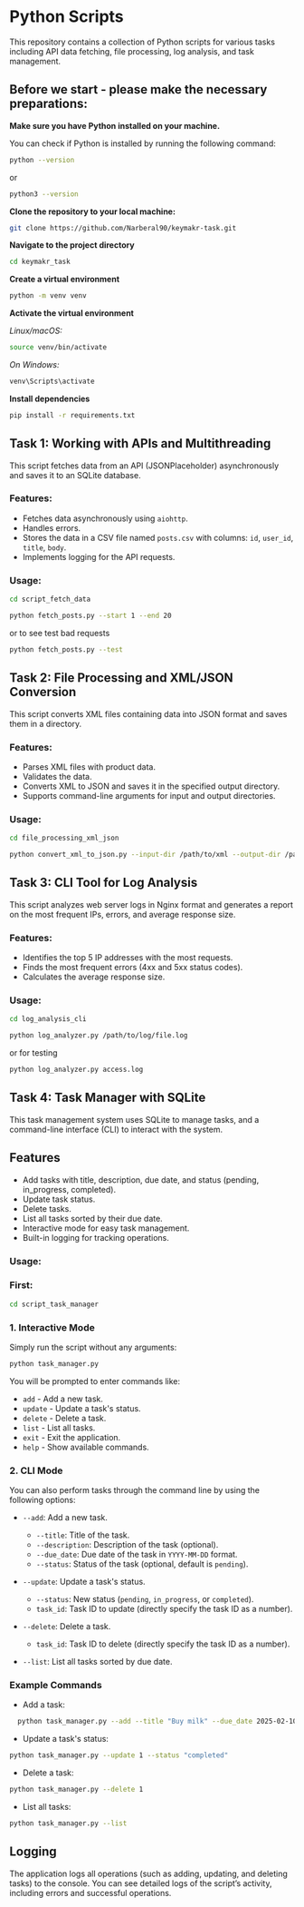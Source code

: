 
# Python Scripts

This repository contains a collection of Python scripts for various tasks including API data fetching, file processing, log analysis, and task management.

## Before we start - please make the necessary preparations:
**Make sure you have Python installed on your machine.**

You can check if Python is installed by running the following command:
```bash
python --version
```
or
```bash
python3 --version
```

**Clone the repository to your local machine:**

```bash
git clone https://github.com/Narberal90/keymakr-task.git   
```
**Navigate to the project directory**
```bash
cd keymakr_task
```

**Create a virtual environment**
```bash
python -m venv venv
```

**Activate the virtual environment**

*Linux/macOS:*
```bash
source venv/bin/activate
```

*On Windows:*
```bash
venv\Scripts\activate
```

**Install dependencies**
```bash
pip install -r requirements.txt
```


## Task 1: Working with APIs and Multithreading

This script fetches data from an API (JSONPlaceholder) asynchronously and saves it to an SQLite database.

### Features:
- Fetches data asynchronously using `aiohttp`.
- Handles errors.
- Stores the data in a CSV file named `posts.csv` with columns: `id`, `user_id`, `title`, `body`.
- Implements logging for the API requests.

### Usage:
```bash
cd script_fetch_data
```

```bash
python fetch_posts.py --start 1 --end 20 
```
or to see test bad requests

```bash
python fetch_posts.py --test
```

## Task 2: File Processing and XML/JSON Conversion

This script converts XML files containing data into JSON format and saves them in a directory.

### Features:
- Parses XML files with product data.
- Validates the data.
- Converts XML to JSON and saves it in the specified output directory.
- Supports command-line arguments for input and output directories.

### Usage:
```bash
cd file_processing_xml_json
```
```bash
python convert_xml_to_json.py --input-dir /path/to/xml --output-dir /path/to/json
```

## Task 3: CLI Tool for Log Analysis

This script analyzes web server logs in Nginx format and generates a report on the most frequent IPs, errors, and average response size.

### Features:
- Identifies the top 5 IP addresses with the most requests.
- Finds the most frequent errors (4xx and 5xx status codes).
- Calculates the average response size.

### Usage:
```bash
cd log_analysis_cli
```

```bash
python log_analyzer.py /path/to/log/file.log
```
or for testing
```bash
python log_analyzer.py access.log
```

## Task 4: Task Manager with SQLite

This task management system uses SQLite to manage tasks, and a command-line interface (CLI) to interact with the system.

## Features

- Add tasks with title, description, due date, and status (pending, in_progress, completed).
- Update task status.
- Delete tasks.
- List all tasks sorted by their due date.
- Interactive mode for easy task management.
- Built-in logging for tracking operations.

### Usage:
### First:
```bash
cd script_task_manager
```
### 1. Interactive Mode
Simply run the script without any arguments:
```bash
python task_manager.py
```
You will be prompted to enter commands like:

- `add` - Add a new task.
- `update` - Update a task's status.
- `delete` - Delete a task.
- `list` - List all tasks.
- `exit` - Exit the application.
- `help` - Show available commands.

### 2. CLI Mode

You can also perform tasks through the command line by using the following options:

- `--add`: Add a new task.
  - `--title`: Title of the task.
  - `--description`: Description of the task (optional).
  - `--due_date`: Due date of the task in `YYYY-MM-DD` format.
  - `--status`: Status of the task (optional, default is `pending`).

- `--update`: Update a task's status.
  - `--status`: New status (`pending`, `in_progress`, or `completed`).
  - `task_id`: Task ID to update (directly specify the task ID as a number).
- `--delete`: Delete a task.
  - `task_id`: Task ID to delete (directly specify the task ID as a number).
- `--list`: List all tasks sorted by due date.

### Example Commands

- Add a task:
```bash
  python task_manager.py --add --title "Buy milk" --due_date 2025-02-10 --status "pending"
```
- Update a task's status:
```bash
python task_manager.py --update 1 --status "completed"
```
- Delete a task:
```bash
python task_manager.py --delete 1
```
- List all tasks:
```bash
python task_manager.py --list
```

## Logging
The application logs all operations (such as adding, updating, and deleting tasks) to the console. You can see detailed logs of the script’s activity, including errors and successful operations.
